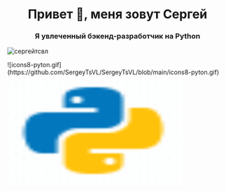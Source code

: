 <h1 align="center">Привет 👋, меня зовут Сергей</h1>
<h3 align="center">Я увлеченный бэкенд-разработчик на Python</h3>

<p align="left"> <img src="https://komarev.com/ghpvc/?username=sergeytsvl&label=Profile%20views&color=0e75b6&style=flat" alt="сергейтсвл" /> </p>
![icons8-pyton.gif](https://github.com/SergeyTsVL/SergeyTsVL/blob/main/icons8-pyton.gif)
<img width="400" height="250" src="icons8-pyton.gif" alt="color picker" />





